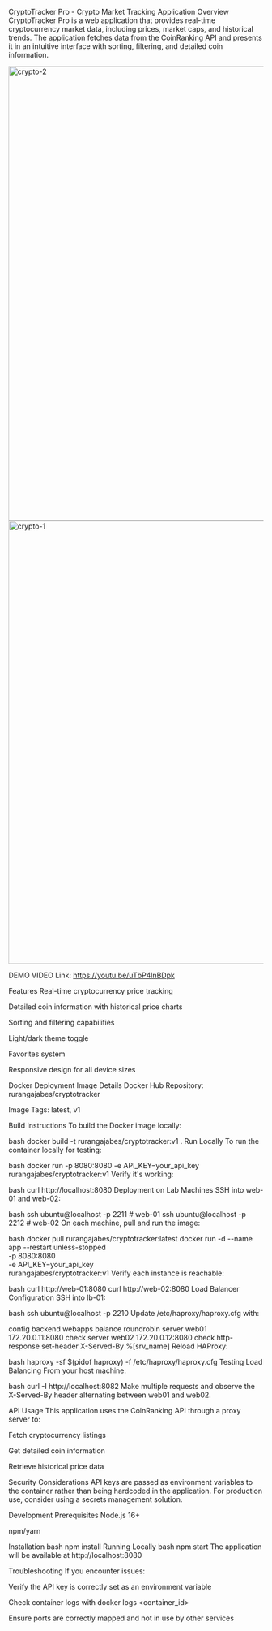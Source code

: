 CryptoTracker Pro - Crypto Market Tracking Application
Overview
CryptoTracker Pro is a web application that provides real-time cryptocurrency market data, including prices, market caps, and historical trends. The application fetches data from the CoinRanking API and presents it in an intuitive interface with sorting, filtering, and detailed coin information.

<img width="1918" height="896" alt="crypto-2" src="https://github.com/user-attachments/assets/1c3ea359-693a-4424-9fc2-37f4735d3b48" />
<img width="1892" height="873" alt="crypto-1" src="https://github.com/user-attachments/assets/13130aa9-3c9e-4cea-9fc3-b419b057ac27" />

DEMO VIDEO
Link: https://youtu.be/uTbP4lnBDpk

Features
Real-time cryptocurrency price tracking

Detailed coin information with historical price charts

Sorting and filtering capabilities

Light/dark theme toggle

Favorites system

Responsive design for all device sizes

Docker Deployment
Image Details
Docker Hub Repository: rurangajabes/cryptotracker

Image Tags: latest, v1

Build Instructions
To build the Docker image locally:

bash
docker build -t rurangajabes/cryptotracker:v1 .
Run Locally
To run the container locally for testing:

bash
docker run -p 8080:8080 -e API_KEY=your_api_key rurangajabes/cryptotracker:v1
Verify it's working:

bash
curl http://localhost:8080
Deployment on Lab Machines
SSH into web-01 and web-02:

bash
ssh ubuntu@localhost -p 2211  # web-01
ssh ubuntu@localhost -p 2212  # web-02
On each machine, pull and run the image:

bash
docker pull rurangajabes/cryptotracker:latest
docker run -d --name app --restart unless-stopped \
  -p 8080:8080 \
  -e API_KEY=your_api_key \
  rurangajabes/cryptotracker:v1
Verify each instance is reachable:

bash
curl http://web-01:8080
curl http://web-02:8080
Load Balancer Configuration
SSH into lb-01:

bash
ssh ubuntu@localhost -p 2210
Update /etc/haproxy/haproxy.cfg with:

config
backend webapps
  balance roundrobin
  server web01 172.20.0.11:8080 check
  server web02 172.20.0.12:8080 check
  http-response set-header X-Served-By %[srv_name]
Reload HAProxy:

bash
haproxy -sf $(pidof haproxy) -f /etc/haproxy/haproxy.cfg
Testing Load Balancing
From your host machine:

bash
curl -I http://localhost:8082
Make multiple requests and observe the X-Served-By header alternating between web01 and web02.

API Usage
This application uses the CoinRanking API through a proxy server to:

Fetch cryptocurrency listings

Get detailed coin information

Retrieve historical price data

Security Considerations
API keys are passed as environment variables to the container rather than being hardcoded in the application. For production use, consider using a secrets management solution.

Development
Prerequisites
Node.js 16+

npm/yarn

Installation
bash
npm install
Running Locally
bash
npm start
The application will be available at http://localhost:8080

Troubleshooting
If you encounter issues:

Verify the API key is correctly set as an environment variable

Check container logs with docker logs <container_id>

Ensure ports are correctly mapped and not in use by other services
